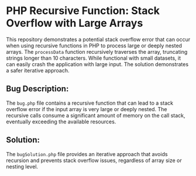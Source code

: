 # PHP Recursive Function: Stack Overflow with Large Arrays

This repository demonstrates a potential stack overflow error that can occur when using recursive functions in PHP to process large or deeply nested arrays.  The `processData` function recursively traverses the array, truncating strings longer than 10 characters.  While functional with small datasets, it can easily crash the application with large input.  The solution demonstrates a safer iterative approach.

## Bug Description:

The `bug.php` file contains a recursive function that can lead to a stack overflow error if the input array is very large or deeply nested. The recursive calls consume a significant amount of memory on the call stack, eventually exceeding the available resources.

## Solution:

The `bugSolution.php` file provides an iterative approach that avoids recursion and prevents stack overflow issues, regardless of array size or nesting level.
